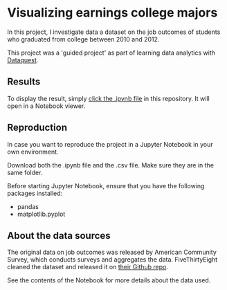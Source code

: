 # Visualizing earnings college majors

In this project, I investigate data a dataset on the job outcomes of students who graduated from college between 2010 and 2012. 

This project was a 'guided project' as part of learning data analytics with [Dataquest](https://www.dataquest.io).

## Results

To display the result, simply [click the .ipynb file](https://github.com/jasperquak/visualizing_earnings_college_majors/blob/main/VisualizingEarningsCollegeMajors.ipynb) in this repository. It will open in a Notebook viewer.

## Reproduction

In case you want to reproduce the project in a Jupyter Notebook in your own environment.

Download both the .ipynb file and the .csv file. Make sure they are in the same folder.

Before starting Jupyter Notebook, ensure that you have the following packages installed:
* pandas
* matplotlib.pyplot

## About the data sources

The original data on job outcomes was released by American Community Survey, which conducts surveys and aggregates the data. FiveThirtyEight cleaned the dataset and released it on [their Github repo](https://github.com/fivethirtyeight/data/tree/master/college-majors).

See the contents of the Notebook for more details about the data used.

